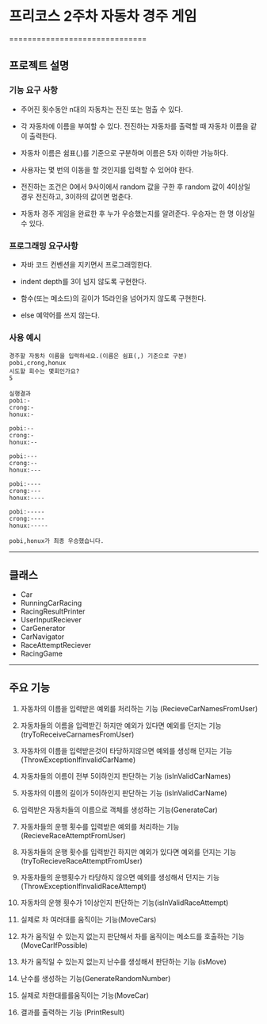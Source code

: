 # 프리코스 2주차 자동차 경주 게임 
==============================

## 프로젝트 설명

  ### 기능 요구 사항
  * 주어진 횟수동안 n대의 자동차는 전진 또는 멈출 수 있다.
 
  * 각 자동차에 이름을 부여할 수 있다. 전진하는 자동차를 출력할 때 자동차 이름을 같이 출력한다.
 
  * 자동차 이름은 쉼표(,)를 기준으로 구분하며 이름은 5자 이하만 가능하다.
 
  * 사용자는 몇 번의 이동을 할 것인지를 입력할 수 있어야 한다.
 
  * 전진하는 조건은 0에서 9사이에서 random 값을 구한 후 random 값이 4이상일 경우 전진하고, 3이하의 값이면 멈춘다.
 
  * 자동차 경주 게임을 완료한 후 누가 우승했는지를 알려준다. 우승자는 한 명 이상일 수 있다.
 
  ### 프로그래밍 요구사항
   * 자바 코드 컨벤션을 지키면서 프로그래밍한다.
 
   * indent depth를 3이 넘지 않도록 구현한다.
 
   * 함수(또는 메소드)의 길이가 15라인을 넘어가지 않도록 구현한다.
 
   * else 예약어를 쓰지 않는다.
 
  ### 사용 예시
    경주할 자동차 이름을 입력하세요.(이름은 쉼표(,) 기준으로 구분)
    pobi,crong,honux
    시도할 회수는 몇회인가요?
    5
    
    실행결과 
    pobi:- 
    crong:-
    honux:-
    
    pobi:--
    crong:-
    honux:--
    
    pobi:---
    crong:--
    honux:---
    
    pobi:----
    crong:---
    honux:----
    
    pobi:-----
    crong:----
    honux:-----
    
    pobi,honux가 최종 우승했습니다.
 
 ****
## 클래스
 
   * Car
   * RunningCarRacing
   * RacingResultPrinter
   * UserInputReciever
   * CarGenerator
   * CarNavigator
   * RaceAttemptReciever
   * RacingGame
     

****
## 주요 기능

   1. 자동차의 이름을 입력받은 예외를 처리하는 기능 (RecieveCarNamesFromUser)
   
   2. 자동차들의 이름을 입력받긴 하지만 예외가 있다면 예외를 던지는 기능 (tryToReceiveCarnamesFromUser)
   
   3. 자동차의 이름을 입력받은것이 타당하지않으면 예외를 생성해 던지는 기능(ThrowExceptionIfInvalidCarName)   
   
   4. 자동차들의 이름이 전부 5이하인지 판단하는 기능 (isInValidCarNames)
   
   5. 자동차의 이름의 길이가 5이하인지 판단하는 기능 (isInValidCarName)
      
   6. 입력받은 자동차들의 이름으로 객체를 생성하는 기능(GenerateCar)
      
   7. 자동차들의 운행 횟수를 입력받은 예외를 처리하는 기능 (RecieveRaceAttemptFromUser)
      
   8. 자동차들의 운행 횟수를 입력받긴 하지만 예외가 있다면 예외를 던지는 기능 (tryToRecieveRaceAttemptFromUser)
   
   9. 자동차들의 운행횟수가 타당하지 않으면 예외를 생성해서 던지는 기능(ThrowExceptionIfInvalidRaceAttempt)
    
   10. 자동차의 운행 횟수가 1이상인지 판단하는 기능(isInValidRaceAttempt)
   
   11. 실제로 차 여러대를 움직이는 기능(MoveCars)
        
   12. 차가 움직일 수 있는지 없는지 판단해서 차를 움직이는 메소드를 호출하는 기능(MoveCarIfPossible)
      
   13. 차가 움직일 수 있는지 없는지 난수를 생성해서 판단하는 기능 (isMove)
       
   14. 난수를 생성하는 기능(GenerateRandomNumber)
      
   15. 실제로 차한대를를움직이는 기능(MoveCar)  
   
   16. 결과를 출력하는 기능 (PrintResult)